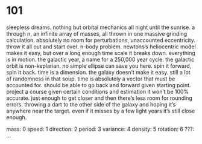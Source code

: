 # 101

sleepless dreams. nothing but orbital mechanics all night until the sunrise. a through n, an infinite array of masses, all thrown in one massive grinding calculation. absolutely no room for perturbations, unaccounted eccentricity. throw it all out and start over. n-body problem. newtons’s heliocentric model makes it easy, but over a long enough time scale it breaks down. everything is in motion. the galactic year, a name for a 250,000 year cycle. the galactic orbit is non-keplarian. no simple ellipse can save you here. spin it forward, spin it back. time is a dimension. the galaxy doesn’t make it easy. still a lot of randomness in that soup. time is absolutely a vector that must be accounted for. should be able to go back and forward given  starting point. project a course given certain conditions and estimation it won’t be 100% accurate. just enough to get closer and then there’s less room for rounding errors. throwing a dart to the other side of the galaxy and hoping it’s anywhere near the target. even if it misses by a few light years it’s still close enough.

mass: 0
speed: 1
direction: 2
period: 3
variance: 4
density: 5
rotation: 6
???: ...